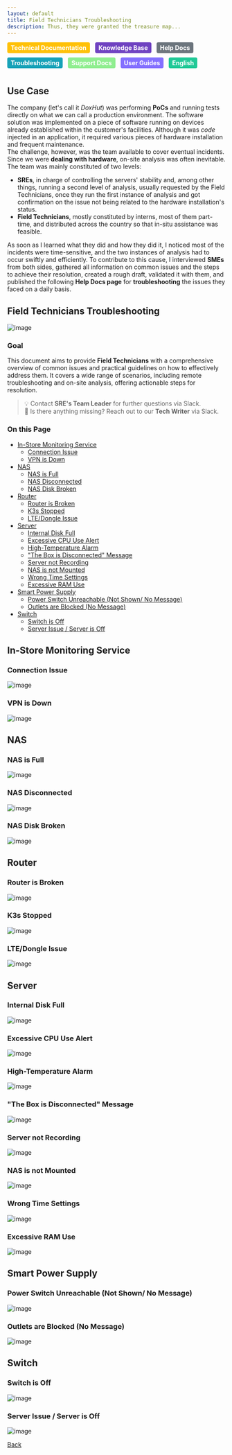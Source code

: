 ```yaml
---
layout: default
title: Field Technicians Troubleshooting
description: Thus, they were granted the treasure map...
---
```


<style>
.tag {
  display: inline-block;
  padding: 4px 8px;
  border-radius: 4px;
  color: #fff;
  font-size: 14px;
  font-weight: bold;
  margin-right: 8px;
  margin-bottom: 10px;
}

/* Add the background colors for each category */
.tag:nth-child(1) { background-color: #007bff; } /* UX Writing */
.tag:nth-child(2) { background-color: #28a745; } /* Technical Specification */
.tag:nth-child(3) { background-color: #dc3545; } /* API Docs */
.tag:nth-child(4) { background-color: #ffc107; } /* Technical Documentation */
.tag:nth-child(5) { background-color: #6f42c1; } /* Knowledge Base */
.tag:nth-child(6) { background-color: #fd7e14; } /* Translation */
.tag:nth-child(7) { background-color: #20c997; } /* English */
.tag:nth-child(8) { background-color: #e83e8c; } /* Installation Guides */
.tag:nth-child(9) { background-color: #6c757d; } /* Help Docs */
.tag:nth-child(10) { background-color: #17a2b8; } /* Troubleshooting */
.tag:nth-child(11) { background-color: #87ceeb; } /* Handbooks */
.tag:nth-child(12) { background-color: #90ee90; } /* Support Docs */
.tag:nth-child(13) { background-color: #ff6666; } /* Project Docs */
.tag:nth-child(14) { background-color: #ffff99; } /* Portuguese */
.tag:nth-child(15) { background-color: #d291bc; } /* Release Notes */
.tag:nth-child(16) { background-color: #ffb347; } /* German */
.tag:nth-child(17) { background-color: #98d8d8; } /* SDK */
.tag:nth-child(18) { background-color: #ffb6c1; } /* Product Discovery */
.tag:nth-child(19) { background-color: #d3d3d3; } /* UX Design */
.tag:nth-child(20) { background-color: #afeeee; } /* Spanish */
.tag:nth-child(21) { background-color: #cd853f; } /* Copywriting */
.tag:nth-child(22) { background-color: #ffa07a; } /* Microcopy */
.tag:nth-child(23) { background-color: #f08080; } /* Educational Material */
.tag:nth-child(24) { background-color: #da70d6; } /* Localization */
.tag:nth-child(25) { background-color: #8470ff; } /* User Guides */
</style>

<span class="tag" style="background-color: #ffc107;">Technical Documentation</span>
<span class="tag" style="background-color: #6f42c1;">Knowledge Base</span>
<span class="tag" style="background-color: #6c757d;">Help Docs</span>
<span class="tag" style="background-color: #17a2b8;">Troubleshooting</span>
<span class="tag" style="background-color: #90ee90;">Support Docs</span>
<span class="tag" style="background-color: #8470ff;">User Guides</span>
<span class="tag" style="background-color: #20c997;">English</span>

## Use Case

The company (let's call it _DoxHut_) was performing **PoCs** and running tests directly on what we can call a production environment. The software solution was implemented on a piece of software running on devices already established within the customer's facilities. Although it was _code_ injected in an application, it required various pieces of hardware installation and frequent maintenance. <br>
The challenge, however, was the team available to cover eventual incidents. Since we were **dealing with hardware**, on-site analysis was often inevitable. The team was mainly constituted of two levels: <br>
- **SREs**, in charge of controlling the servers' stability and, among other things, running a second level of analysis, usually requested by the Field Technicians, once they run the first instance of analysis and got confirmation on the issue not being related to the hardware installation's status. <br>
- **Field Technicians**, mostly constituted by interns, most of them part-time, and distributed across the country so that in-situ assistance was feasible. <br>

As soon as I learned what they did and how they did it, I noticed most of the incidents were time-sensitive, and the two instances of analysis had to occur swiftly and efficiently. To contribute to this cause, I interviewed **SMEs** from both sides, gathered all information on common issues and the steps to achieve their resolution, created a rough draft, validated it with them, and published the following **Help Docs page** for **troubleshooting** the issues they faced on a daily basis.


## Field Technicians Troubleshooting

![image](images-projectdesk-intro.png)

### Goal

This document aims to provide **Field Technicians** with a comprehensive overview of common issues and practical guidelines on how to effectively address them. It covers a wide range of scenarios, including remote troubleshooting and on-site analysis, offering actionable steps for resolution.

> 💡 Contact **SRE's Team Leader** for further questions via Slack.<br>
> 📡 Is there anything missing? Reach out to our **Tech Writer** via Slack.

### On this Page

- [In-Store Monitoring Service](#in-store-monitoring-service)
  - [Connection Issue](#connection-issue)
  - [VPN is Down](#vpn-is-down)
- [NAS](#nas)
  - [NAS is Full](#nas-is-full)
  - [NAS Disconnected](#nas-disconnected)
  - [NAS Disk Broken](#nas-disk-broken)
- [Router](#router)
  - [Router is Broken](#router-is-broken)
  - [K3s Stopped](#k3s-stopped)
  - [LTE/Dongle Issue](#ltedongle-issue)
- [Server](#server)
  - [Internal Disk Full](#internal-disk-full)
  - [Excessive CPU Use Alert](#excessive-cpu-use-alert)
  - [High-Temperature Alarm](#high-temperature-alarm)
  - ["The Box is Disconnected" Message](#the-box-is-disconnected-message)
  - [Server not Recording](#server-not-recording)
  - [NAS is not Mounted](#nas-is-not-mounted)
  - [Wrong Time Settings](#wrong-time-settings)
  - [Excessive RAM Use](#excessive-ram-use)
- [Smart Power Supply](#smart-power-supply)
  - [Power Switch Unreachable (Not Shown/ No Message)](#power-switch-unreachable-not-shown-no-message)
  - [Outlets are Blocked (No Message)](#outlets-are-blocked-no-message)
- [Switch](#switch)
  - [Switch is Off](#switch-is-off)
  - [Server Issue / Server is Off](#server-issue--server-is-off)


## In-Store Monitoring Service
### Connection Issue

![image](images-fieldtechnicians-in-store1.png)

### VPN is Down

![image](images-fieldtechnicians-in-store2.png)

## NAS
### NAS is Full

![image](images-fieldtechnicians-nas1.png)

### NAS Disconnected

![image](images-fieldtechnicians-nas2.png)

### NAS Disk Broken

![image](images-fieldtechnicians-nas3.png)

## Router
### Router is Broken

![image](images-fieldtechnicians-router1.png)

### K3s Stopped 

![image](images-fieldtechnicians-router2.png)

### LTE/Dongle Issue

![image](images-fieldtechnicians-router3.png)

## Server
### Internal Disk Full

![image](images-fieldtechnicians-server1.png)

### Excessive CPU Use Alert

![image](images-fieldtechnicians-server2.png)

### High-Temperature Alarm

![image](images-fieldtechnicians-server3.png)

### "The Box is Disconnected" Message

![image](images-fieldtechnicians-server4.png)

### Server not Recording

![image](images-fieldtechnicians-server5.png)

### NAS is not Mounted

![image](images-fieldtechnicians-server6.png)

### Wrong Time Settings

![image](images-fieldtechnicians-server7.png)

### Excessive RAM Use

![image](images-fieldtechnicians-server8.png)

## Smart Power Supply
### Power Switch Unreachable (Not Shown/ No Message)

![image](images-fieldtechnicians-powersupply1.png)

### Outlets are Blocked (No Message)

![image](images-fieldtechnicians-powersupply2.png)

## Switch
### Switch is Off

![image](images-fieldtechnicians-switch1.png)

### Server Issue / Server is Off

![image](images-fieldtechnicians-switch2.png)


[Back](./)
